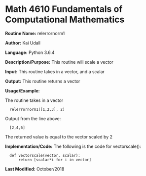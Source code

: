 # Math 4610 Fundamentals of Computational Mathematics

**Routine Name:**           relerrornorm1

**Author:** Kai Udall

**Language:** Python 3.6.4

**Description/Purpose:** This routine will scale a vector

**Input:** This routine takes in a vector, and a scalar

**Output:** This routine returns a vector

**Usage/Example:**

The routine takes in a vector

      relerrornorm1([1,2,3], 2)

Output from the line above:

      [2,4,6]

The returned value is equal to the vector scaled by 2

**Implementation/Code:** The following is the code for vectorscale():

      def vectorscale(vector, scalar):
          return [scalar*i for i in vector]

**Last Modified:** October/2018
